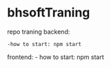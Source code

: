 # bhsoftTraning
repo traning
 backend:

    -how to start: npm start

frontend: 
    - how to start: npm start